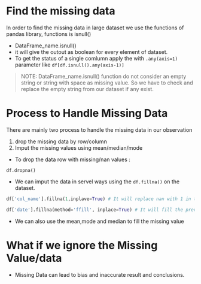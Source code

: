 

# Find the missing data
In order to find the missing data in large dataset we use the functions of pandas library, functions is isnull()
- DataFrame_name.isnull()
- it will give the outout as boolean for every element of dataset.
- To get the status of a single comlumn apply the with `.any(axis=1)` parameter like `df[df.isnull().any(axis-1)]`
> NOTE: DataFrame_name.isnull() function do not consider an empty string or string with space as missing value. So we have to check and replace the empty string from our dataset if any exist. 

# Process to Handle Missing Data 
There are mainly two process to handle the missing data in our observation 
1. drop the missing data by row/column 
2. Imput the missing values using mean/median/mode 

- To drop the data row with missing/nan values : 
```pyhton
df.dropna()
```

- We can imput the data in servel ways using the `df.fillna()` on the dataset.
```python
df['col_name'].fillna(1,inplave=True) # It will replace nan with 1 in the col_name column

df['date'].fillna(method='ffill', inplace=True) # It will fill the previous value on the next nan observation 
```
- We can also use the mean,mode and median to fill the missing value

# What if we ignore the Missing Value/data
- Missing Data can lead to bias and inaccurate result and conclusions.
